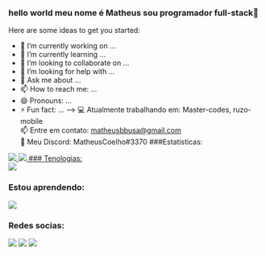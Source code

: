 ### hello world meu nome é Matheus sou programador full-stack👋


  

Here are some ideas to get you started:

- 🔭 I’m currently working on ...
- 🌱 I’m currently learning ...
- 👯 I’m looking to collaborate on ...
- 🤔 I’m looking for help with ...
- 💬 Ask me about ...
- 📫 How to reach me: ...
- 😄 Pronouns: ...
- ⚡ Fun fact: ...
-->
💻 Atualmente trabalhando em: Master-codes, ruzo-mobile<br>
📫 Entre em contato: matheusbbusa@gmail.com<br>
📱 Meu Discord: MatheusCoelho#3370
###Estatísticas:

<a href="">
    <img src="https://github-readme-stats.vercel.app/api?username=MatheusCoelho13&count_private=true" />
<img src="https://github-readme-stats.vercel.app/api?username=anuraghazra&count_private=true" />
### Tenologias:
<div>
<a href="https://skillicons.dev">
    <img src="https://skillicons.dev/icons?i=html,css,js,php,nodejs,mysql,vscode,pr &perline=7" />
</a>
</div?
>
<!--- separando-->

### Estou aprendendo:
<a href="https://skillicons.dev">
    <img src="https://skillicons.dev/icons?i=react,bots,flutter,mongodb, ts,androidstudio&perline=7" />
</a>

### Redes socias:
<div>
  <a href="https://www.linkedin.com/in/matheus-coelho-fernandes-b7a5231b3/" target="_blank"><img src="https://img.shields.io/badge/-LinkedIn-%230077B5?style=for-the-badge&logo=linkedin&logoColor=white" target="_blank"></a>
<a href="https://www.twitch.tv/Coelho_matheus" target="_blank"><img src="https://img.shields.io/badge/Twitch-9146FF?style=for-the-badge&logo=twitch&logoColor=white" target="_blank"></a>
<a href="https://www.youtube.com/channel/UCHVXDDvXMhP1zDgqv0DfKSw" target="_blank"><img src="https://img.shields.io/badge/YouTube-FF0000?style=for-the-badge&logo=youtube&logoColor=white" target="_blank"></a>

</div>
